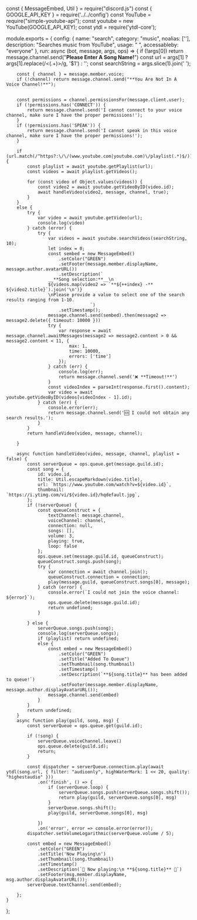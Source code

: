 const { MessageEmbed, Util } = require("discord.js")
const { GOOGLE_API_KEY } = require('../../config')
const YouTube = require("simple-youtube-api");
const youtube = new YouTube(GOOGLE_API_KEY);
const ytdl = require('ytdl-core');

module.exports = {
    config: {
        name: "search",
        category: "music",
        noalias: [''],
        description: "Searches music from YouTube",
        usage: " ",
        accessableby: "everyone"
    },
    run: async (bot, message, args, ops) => {
        if (!args[0]) return message.channel.send("**Please Enter A Song Name!**")
        const url = args[1] ? args[1].replace(/<(.+)>/g, '$1') : '';
        const searchString = args.slice(1).join(' ');

        const { channel } = message.member.voice;
        if (!channel) return message.channel.send("**You Are Not In A Voice Channel!**");


        const permissions = channel.permissionsFor(message.client.user);
        if (!permissions.has('CONNECT')) {
            return message.channel.send('I cannot connect to your voice channel, make sure I have the proper permissions!');
        }
        if (!permissions.has('SPEAK')) {
            return message.channel.send('I cannot speak in this voice channel, make sure I have the proper permissions!');
        }

        if (url.match(/^https?:\/\/(www.youtube.com|youtube.com)\/playlist(.*)$/)) {
            const playlist = await youtube.getPlaylist(url);
            const videos = await playlist.getVideos();

            for (const video of Object.values(videos)) {
                const video2 = await youtube.getVideoByID(video.id);
                await handleVideo(video2, message, channel, true);
            }
        }
        else {
            try {
                var video = await youtube.getVideo(url);
                console.log(video)
            } catch (error) {
                try {
                    var videos = await youtube.searchVideos(searchString, 10);
                    let index = 0;
                    const sembed = new MessageEmbed()
                        .setColor("GREEN")
                        .setFooter(message.member.displayName, message.author.avatarURL())
                        .setDescription(`
                    __**Song selection:**__\n
                    ${videos.map(video2 => `**${++index} -** ${video2.title}`).join('\n')}
                    \nPlease provide a value to select one of the search results ranging from 1-10.
                                    `)
                        .setTimestamp();
                    message.channel.send(sembed).then(message2 => message2.delete({ timeout: 10000 }))
                    try {
                        var response = await message.channel.awaitMessages(message2 => message2.content > 0 && message2.content < 11, {
                            max: 1,
                            time: 10000,
                            errors: ['time']
                        });
                    } catch (err) {
                        console.log(err);
                        return message.channel.send('❌ **Timeout!**')
                    }
                    const videoIndex = parseInt(response.first().content);
                    var video = await youtube.getVideoByID(videos[videoIndex - 1].id);
                } catch (err) {
                    console.error(err);
                    return message.channel.send('🆘 I could not obtain any search results.');
                }
            }
            return handleVideo(video, message, channel);

        }

        async function handleVideo(video, message, channel, playlist = false) {
            const serverQueue = ops.queue.get(message.guild.id);
            const song = {
                id: video.id,
                title: Util.escapeMarkdown(video.title),
                url: `https://www.youtube.com/watch?v=${video.id}`,
                thumbnail: `https://i.ytimg.com/vi/${video.id}/hqdefault.jpg`,
            };
            if (!serverQueue) {
                const queueConstruct = {
                    textChannel: message.channel,
                    voiceChannel: channel,
                    connection: null,
                    songs: [],
                    volume: 3,
                    playing: true,
                    loop: false
                };
                ops.queue.set(message.guild.id, queueConstruct);
                queueConstruct.songs.push(song);
                try {
                    var connection = await channel.join();
                    queueConstruct.connection = connection;
                    play(message.guild, queueConstruct.songs[0], message);
                } catch (error) {
                    console.error(`I could not join the voice channel: ${error}`);
                    ops.queue.delete(message.guild.id);
                    return undefined;
                }

            } else {
                serverQueue.songs.push(song);
                console.log(serverQueue.songs);
                if (playlist) return undefined;
                else {
                    const embed = new MessageEmbed()
                        .setColor("GREEN")
                        .setTitle("Added To Queue")
                        .setThumbnail(song.thumbnail)
                        .setTimestamp()
                        .setDescription(`**${song.title}** has been added to queue!`)
                        .setFooter(message.member.displayName, message.author.displayAvatarURL());
                    message.channel.send(embed)
                }
            }
            return undefined;
        }
        async function play(guild, song, msg) {
            const serverQueue = ops.queue.get(guild.id);

            if (!song) {
                serverQueue.voiceChannel.leave()
                ops.queue.delete(guild.id);
                return;
            }

            const dispatcher = serverQueue.connection.play(await ytdl(song.url, { filter: "audioonly", highWaterMark: 1 << 20, quality: "highestaudio" }))
                .on('finish', () => {
                    if (serverQueue.loop) {
                        serverQueue.songs.push(serverQueue.songs.shift());
                        return play(guild, serverQueue.songs[0], msg)
                    }
                    serverQueue.songs.shift();
                    play(guild, serverQueue.songs[0], msg)

                })
                .on('error', error => console.error(error));
            dispatcher.setVolumeLogarithmic(serverQueue.volume / 5);

            const embed = new MessageEmbed()
                .setColor("GREEN")
                .setTitle('Now Playing\n')
                .setThumbnail(song.thumbnail)
                .setTimestamp()
                .setDescription(`🎵 Now playing:\n **${song.title}** 🎵`)
                .setFooter(msg.member.displayName, msg.author.displayAvatarURL());
            serverQueue.textChannel.send(embed);

        };
    }
};
